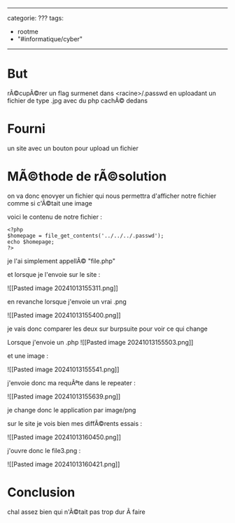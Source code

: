 <script src="../../../js/password-protect.js"></script>

---
categorie: ???
tags:
  - rootme
  - "#informatique/cyber"
---
# But

rÃ©cupÃ©rer un flag surmenet dans \<racine\>/.passwd en uploadant un fichier de type .jpg avec du php cachÃ© dedans

# Fourni

un site avec un bouton pour upload un fichier


# MÃ©thode de rÃ©solution

on va donc enovyer un fichier qui nous permettra d'afficher notre fichier comme si c'Ã©tait une image

voici le contenu de notre fichier : 


```
<?php
$homepage = file_get_contents('../../../.passwd');
echo $homepage;
?>
```

je l'ai simplement appellÃ© "file.php"

et lorsque je l'envoie sur le site :


![[Pasted image 20241013155311.png]]

en revanche lorsque j'envoie un vrai .png

![[Pasted image 20241013155400.png]]

je vais donc comparer les deux sur burpsuite pour voir ce qui change

Lorsque j'envoie un .php
![[Pasted image 20241013155503.png]]

et une image :

![[Pasted image 20241013155541.png]]


j'envoie donc ma requÃªte dans le repeater :

![[Pasted image 20241013155639.png]]

je change donc le application par image/png


sur le site je vois bien mes diffÃ©rents essais : 

![[Pasted image 20241013160450.png]]


j'ouvre donc le file3.png :

![[Pasted image 20241013160421.png]]


# Conclusion


chal assez bien qui n'Ã©tait pas trop dur Ã  faire